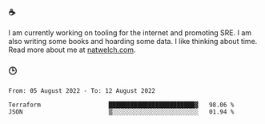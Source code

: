 ### ☕

I am currently working on tooling for the internet and promoting SRE. I am also writing some books and hoarding some data. I like thinking about time. Read more about me at [natwelch.com](https://natwelch.com).

### 🕒

<!--START_SECTION:waka-->

```text
From: 05 August 2022 - To: 12 August 2022

Terraform                   ████████████████████████▓   98.06 %
JSON                        ▒░░░░░░░░░░░░░░░░░░░░░░░░   01.94 %
```

<!--END_SECTION:waka-->
